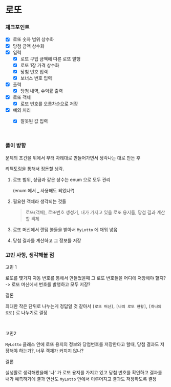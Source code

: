 # 로또

### 체크포인트

- [x] 로또 숫자 범위 상수화
- [x] 당첨 금액 상수화
- [x] 입력
  - [x] 로또 구입 금액에 따른 로또 발행
  - [x] 로또 1장 가격 상수화
  - [x] 당첨 번호 입력
  - [x] 보너스 번호 입력
- [x] 출력
  - [x] 당첨 내역, 수익률 출력
- [x] 로또 객체
  - [x] 로또 번호를 오름차순으로 저장
- [x] 예외 처리
  - [x] 잘못된 값 입력


<br>


### 풀이 방향

문제의 조건을 위에서 부터 차례대로 만들어가면서 생각나는 대로 만든 후

리팩토링을 통해서 정돈할 생각.

1. 로또 범위, 상금과 같은 상수는 enum 으로 모두 관리

   (enum 에서 _ 사용해도 되었나?)
2. 필요한 객체라 생각되는 것들

    > 로또(객체), 로또번호 생성기, 내가 가지고 있을 로또 용지들, 당첨 결과 계산 할 객체
3. 로또 머신에서 랜덤 볼들을 받아서 `MyLotto` 에 채워 넣음
4. 당첨 결과를 계산하고 그 정보를 저장


### 고민 사항, 생각해볼 점

고민 1

로또를 몇가지 자동 번호를 통해서 만들었을때 그 로또 번호들을 어디에 저장해야 할지? -> 로또 머신에서 번호를 발행하고 모두 저장?

결론

최대한 작은 단위로 나누는게 정답일 것 같아서 `[로또 머신]`, `[나의 로또 현황]`, `[하나의 로또]` 로 나누기로 결정


<br>

고민2

`MyLotto` 클래스 안에 로또 용지의 정보와 당첨번호를 저장한다고 할때, 당첨 결과도 저장해야 하는가?, 너무 객체가 커지지 않나? 

결론

실생활로 생각해봤을때 '나' 가 로또 용지를 가지고 있고 당첨 번호를 확인하고 결과를 내가 예측하기에 결과 연산도 `MyLotto` 안에서 이루어지고 결과도 저장하도록 결정


